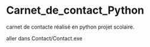 # Carnet_de_contact_Python
carnet de contacte réalisé en python projet scolaire.

aller dans Contact/Contact.exe
